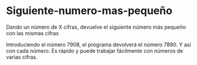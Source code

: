 # Siguiente-numero-mas-pequeño
Dando un número de X cifras, devuelve el siguiente número más pequeño con las mismas cifras

Introduciendo el número 7908, el programa devolverá el número 7890. Y así con cada número. Es rápido y puede trabajar fácilmente con números de varias cifras.

